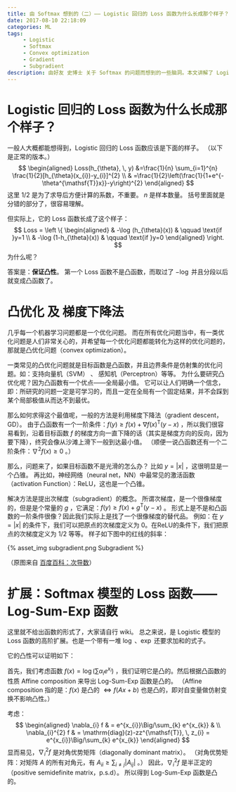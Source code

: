 ```yaml
---
title: 由 Softmax 想到的（二）—— Logistic 回归的 Loss 函数为什么长成那个样子？
date: 2017-08-10 22:18:09
categories: ML
tags: 
     - Logistic
     - Softmax
     - Convex optimization
     - Gradient
     - Subgradient
description: 由好友 史博士 关于 Softmax 的问题而想到的一些脑洞。本文讲解了 Logistic 模型的 Loss 函数的来源。以及想到的一些凸优化的知识。
---
```


# Logistic 回归的 Loss 函数为什么长成那个样子？

一般人大概都能想得到，Logistic 回归的 Loss 函数应该是下面的样子。
（以下是正常的版本。）
$$
\begin{aligned}
Loss(h_{\theta}, \, y) &=\frac{1}{n} \sum_{i=1}^{n} \frac{1}{2}[h_{\theta}(x_{i})-y_{i}]^{2} \\
& =\frac{1}{2}\left(\frac{1}{1+e^{-\theta^{\mathsf{T}}x}}-y\right)^{2}
\end{aligned}
$$
这里 $1/2$ 是为了求导后方便计算的系数，不重要。
$n$ 是样本数量。
括号里面就是分错的部分了，很容易理解。

但实际上，它的 Loss 函数长成了这个样子：
$$
Loss = 
\left \{ \begin{aligned}
& -\log (h_{\theta}(x)) & \qquad \text{if }y=1 \\
& -\log (1-h_{\theta}(x)) & \qquad \text{if }y=0
\end{aligned} \right.
$$
为什么呢？

答案是：**保证凸性**。
第一个 Loss 函数不是凸函数，而取过了 $-\log$ 并且分段以后就变成凸函数了。

# 凸优化 及 梯度下降法

几乎每一个机器学习问题都是一个优化问题。
而在所有优化问题当中，有一类优化问题是人们非常关心的，并希望每一个优化问题都能转化为这样的优化问题的，那就是凸优化问题（convex optimization）。

一类常见的凸优化问题就是目标函数是凸函数，并且边界条件是仿射集的优化问题。如：支持向量机（SVM） 、 感知机（Perceptron）等等。
为什么要研究凸优化呢？因为凸函数有一个优点——全局最小值。
它可以让人们明确一个信念，即：所研究的问题一定是可学习的，而且一定在全局有一个固定结果，并不会踩到某个局部极值从而达不到最优。

那么如何求得这个最值呢，一般的方法是利用梯度下降法（gradient descent，GD）。
由于凸函数有一个一阶条件：$f(y) \ge f(x) + \nabla f(x)^{\mathsf{T}}(y-x)$ ，所以我们很容易看到，沿着目标函数 $f$ 的梯度方向一直下降的话（其实是梯度方向的反向，因为要下降），终究会像从沙滩上滑下一般到达最小值。
（顺便一说凸函数还有一个二阶条件：$\nabla^{2}f(x) \ge 0$ 。）

那么，问题来了，如果目标函数不是光滑的怎么办？
比如 $y=|x|$ ，这很明显是一个凸锥。
再比如，神经网络（neural net，NN）中最常见的激活函数（activation Function）：ReLU，这也是一个凸锥。

解决方法是提出次梯度（subgradient）的概念。
所谓次梯度，是一个很像梯度的，但是是个常量的 $g$ ，它满足：$f(y) \ge f(x) + g^{\mathsf{T}}(y-x)$ 。
形式上是不是和凸函数的一阶条件很像？因此我们实际上是找了一个很像梯度的替代品。
例如：在 $y=|x|$ 的条件下，我们可以把原点的次梯度定义为 0。在ReLU的条件下，我们把原点的次梯度定义为 $1/2$​​ 等等。
样子如下图中的红线的斜率：

{% asset_img subgradient.png Subgradient %}

（原图来自 [百度百科：次导数](https://baike.baidu.com/item/次导数/13882223?fr=aladdin)）

# 扩展：Softmax 模型的 Loss 函数—— Log-Sum-Exp 函数

这里就不给出函数的形式了，大家请自行 wiki。
总之来说，是 Logistic 模型的 Loss 函数的高阶扩展。也是一个带有一堆 $\log$ 、$\exp$ 还要求加和的式子。

它的凸性可以证明如下：

首先，我们考虑函数 $f(x) = \log (\sum \alpha_{i} e^{x_{i}})$ ，我们证明它是凸的。然后根据凸函数的性质 Affine composition 来导出 Log-Sum-Exp 函数是凸的。
（Affine composition 指的是：$f(x)$ 是凸的 $\Leftrightarrow f(Ax+b)$ 也是凸的，即对自变量做仿射变换不影响凸性。）

考虑：
$$
\begin{aligned}
\nabla_{i} f & = e^{x_{i}}\Big/\sum_{k} e^{x_{k}}  & \\
\nabla_{i}^{2} f & = \mathrm{diag}(z)-zz^{\mathsf{T}}, \, z_{i} = e^{x_{i}}\Big/\sum_{k} e^{x_{k}}
\end{aligned}
$$
显而易见，$\nabla_{i}^{2} f$ 是对角优势矩阵（diagonally dominant matrix）。
（对角优势矩阵：对矩阵 $A$ 的所有对角元，有 $A_{ii} \ge \sum_{i \ne j} |A_{ij}|$ 。）
因此，$\nabla_{i}^{2} f$ 是半正定的（positive semidefinite matrix，p.s.d）。
所以得到 Log-Sum-Exp 函数是凸的。